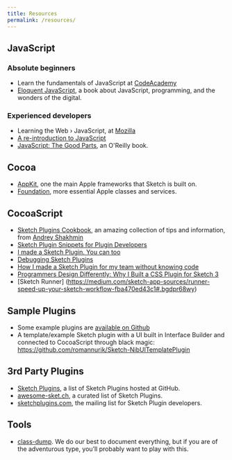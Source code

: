 ```yaml
---
title: Resources
permalink: /resources/
---
```


## JavaScript

### Absolute beginners
- Learn the fundamentals of JavaScript at [CodeAcademy](https://www.codecademy.com/tracks/javascript)
- [Eloquent JavaScript](http://eloquentjavascript.net), a book about JavaScript, programming, and the wonders of the digital.

### Experienced developers
- Learning the Web › JavaScript, at [Mozilla](https://developer.mozilla.org/en/Learn/JavaScript)
- [A re-introduction to JavaScript](https://developer.mozilla.org/en-US/docs/Web/JavaScript/A_re-introduction_to_JavaScript)
- [JavaScript: The Good Parts](http://shop.oreilly.com/product/9780596517748.do), an O'Reilly book.

## Cocoa

- [AppKit](https://developer.apple.com/library/mac/navigation/#section=Frameworks&topic=AppKit), one the main Apple frameworks that Sketch is built on.
- [Foundation](https://developer.apple.com/library/mac/navigation/#section=Frameworks&topic=Foundation), more essential Apple classes and services.

## CocoaScript

- [Sketch Plugins Cookbook](https://github.com/turbobabr/Sketch-Plugins-Cookbook), an amazing collection of tips and information, from [Andrey Shakhmin](https://github.com/turbobabr)
- [Sketch Plugin Snippets for Plugin Developers](https://medium.com/sketch-app-sources/sketch-plugin-snippets-for-plugin-developers-e9e1d2ab6827#.a3xn6hth6)
- [I made a Sketch Plugin. You can too](https://medium.com/sketch-app-sources/i-made-a-sketch-plugin-you-can-too-58a28b7277f1#.52umaxe3i)
- [Debugging Sketch Plugins](https://sketchplugindev.james.ooo/debugging-sketch-plugins-11cafc86df87#.64891ewop)
- [How I made a Sketch Plugin for my team without knowing code](http://hackingui.com/design/how-to-create-a-sketch-plugin/)
- [Programmers Design Differently: Why I Built a CSS Plugin for Sketch 3](https://medium.com/sketch-app-sources/programmers-design-differently-why-i-built-a-css-plugin-for-sketch-3-52a1246305a4#.v0qjvzsfd)
- [Sketch Runner] (https://medium.com/sketch-app-sources/runner-speed-up-your-sketch-workflow-fba470ed43c1#.bgdpr68wy)

## Sample Plugins

- Some example plugins are [available on Github](https://github.com/BohemianCoding/ExampleSketchPlugins)
- A template/example Sketch plugin with a UI built in Interface Builder and connected to CocoaScript through black magic: <https://github.com/romannurik/Sketch-NibUITemplatePlugin>

## 3rd Party Plugins

- [Sketch Plugins](https://github.com/sketchplugins/plugin-directory), a list of Sketch Plugins hosted at GitHub.
- [awesome-sket.ch](http://awesome-sket.ch), a curated list of Sketch Plugins.
- [sketchplugins.com](http://sketchplugins.com), the mailing list for Sketch Plugin developers.

## Tools

- [class-dump](http://stevenygard.com/projects/class-dump/). We do our best to document everything, but if you are of the adventurous type, you’ll probably want to play with this.
